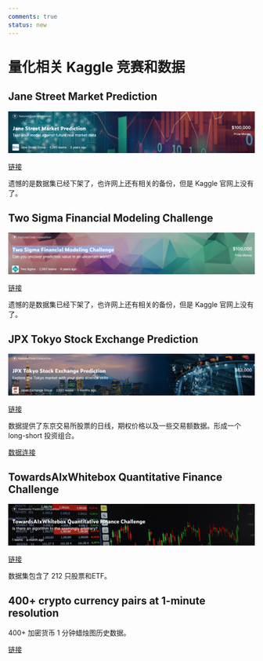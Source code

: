 ```yaml
---
comments: true
status: new
---
```


# 量化相关 Kaggle 竞赛和数据

## Jane Street Market Prediction

![](./assets/2023-03-07-14-00-03.png)

[链接](https://www.kaggle.com/competitions/jane-street-market-prediction)

遗憾的是数据集已经下架了，也许网上还有相关的备份，但是 Kaggle 官网上没有了。

## Two Sigma Financial Modeling Challenge

![](./assets/2023-03-07-14-23-50.png)

[链接](https://www.kaggle.com/competitions/two-sigma-financial-modeling/leaderboard)

遗憾的是数据集已经下架了，也许网上还有相关的备份，但是 Kaggle 官网上没有了。

## JPX Tokyo Stock Exchange Prediction

![](2023-03-07-14-34-40.png)

[链接](https://www.kaggle.com/competitions/jpx-tokyo-stock-exchange-prediction/data)

数据提供了东京交易所股票的日线，期权价格以及一些交易额数据。形成一个 long-short 投资组合。

[数据连接](https://drive.google.com/file/d/1dC6UcwGMBlOOKVi1oCourClp1sf9XBsw/view?usp=sharing)

## TowardsAIxWhitebox Quantitative Finance Challenge

![](./assets/2023-03-07-14-29-10.png)

[链接](https://www.kaggle.com/competitions/towardsai-x-whitebox-startup-challenge/overview)

数据集包含了 212 只股票和ETF。

## 400+ crypto currency pairs at 1-minute resolution

400+ 加密货币 1 分钟蜡烛图历史数据。

[链接](https://www.kaggle.com/datasets/tencars/392-crypto-currency-pairs-at-minute-resolution)